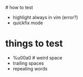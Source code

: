 # how to test

* highlight always in vim (error?)
* quickfix mode

# things to test

* \%u00a0 # weird space
* trailing spaces
* repeating words
